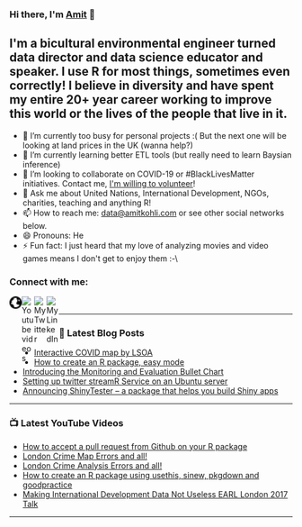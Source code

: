 ### Hi there, I'm [Amit](https://amitkohli.com/) 👋

## I'm a bicultural environmental engineer turned data director and data science educator and speaker. I use R for most things, sometimes even correctly! I believe in diversity and have spent my entire 20+ year career working to improve this world or the lives of the people that live in it.

- 🔭 I’m currently too busy for personal projects :( But the next one will be looking at land prices in the UK (wanna help?)
- 🌱 I’m currently learning better ETL tools (but really need to learn Baysian inference)
- 👯 I’m looking to collaborate on COVID-19 or #BlackLivesMatter initiatives. Contact me, [I'm willing to volunteer](https://amitkohli.com/consulting)!
- 💬 Ask me about United Nations, International Development, NGOs, charities, teaching and anything R!
- 📫 How to reach me: data@amitkohli.com or see other social networks below.
- 😄 Pronouns: He
- ⚡ Fun fact: I just heard that my love of analyzing movies and video games means I don't get to enjoy them :-\

### Connect with me:

[<img align="left" alt="My website" width="22px" src="https://raw.githubusercontent.com/iconic/open-iconic/master/svg/globe.svg" />][website]
[<img align="left" alt="Youtube videos" width="22px" src="https://cdn.jsdelivr.net/npm/simple-icons@v3/icons/youtube.svg" />][youtube]
[<img align="left" alt="My Twitter" width="22px" src="https://cdn.jsdelivr.net/npm/simple-icons@v3/icons/twitter.svg" />][twitter]
[<img align="left" alt="My LinkedIn" width="22px" src="https://cdn.jsdelivr.net/npm/simple-icons@v3/icons/linkedin.svg" />][linkedin]
<br />

---

### 📕 Latest Blog Posts
<!-- BLOG-POST-LIST:START -->
- [Interactive COVID map by LSOA](https://www.amitkohli.com/2020/11/08/2020-09-30-interactive-covid-map-by-lsoa/)
- [How to create an R package, easy mode](https://www.amitkohli.com/2020/01/07/2020-01-07-how-to-create-an-r-package-my-way/)
- [Introducing the Monitoring and Evaluation Bullet Chart](https://www.amitkohli.com/introducing-the-monitoring-and-evaluation-bullet-chart/)
- [Setting up twitter streamR Service on an Ubuntu server](https://www.amitkohli.com/setting-up-twitter-streamr-service-on-an-ubuntu-server/)
- [Announcing ShinyTester – a package that helps you build Shiny apps](https://www.amitkohli.com/announcing-shinytester-a-package-that-helps-you-build-shiny-apps/)
<!-- BLOG-POST-LIST:END -->

---

### 📺 Latest YouTube Videos
<!-- YOUTUBE:START -->
- [How to accept a pull request from Github on your R package](https://www.youtube.com/watch?v=xoeTOhjM8Pw)
- [London Crime Map   Errors and all!](https://www.youtube.com/watch?v=yK1_Ne34BE0)
- [London Crime Analysis   Errors and all!](https://www.youtube.com/watch?v=bgsr5EzdPmQ)
- [How to create an R package using usethis, sinew, pkgdown and goodpractice](https://www.youtube.com/watch?v=wf7YFIQnD-g)
- [Making International Development Data Not Useless   EARL London 2017 Talk](https://www.youtube.com/watch?v=fScQW_8tBlo)
<!-- YOUTUBE:END -->

---

<!--<img align="left" alt="Amit's Github Stats" src="https://github-readme-stats.codestackr.vercel.app/api?username=datastrategist&show_icons=true&hide_border=true" />-->

[website]: https://amitkohli.com/consulting
[twitter]: https://twitter.com/_amitkohli_
[youtube]: https://www.youtube.com/channel/UCtOLYc3TXNNDp2iTWCM8Wvw
[linkedin]: https://linkedin.com/in/akohli
